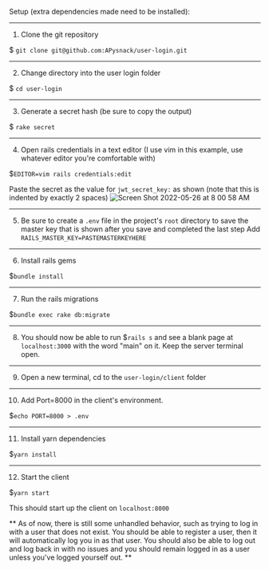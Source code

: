 Setup (extra dependencies made need to be installed):

---------------------------
1. Clone the git repository

$ `git clone git@github.com:APysnack/user-login.git`

---------------------------
2. Change directory into the user login folder

$ `cd user-login`

---------------------------
3. Generate a secret hash (be sure to copy the output)

$ `rake secret`

---------------------------

4. Open rails credentials in a text editor (I use vim in this example, use whatever editor you're comfortable with)

$`EDITOR=vim rails credentials:edit`

Paste the secret as the value for `jwt_secret_key:` as shown (note that this is indented by exactly 2 spaces)
![Screen Shot 2022-05-26 at 8 00 58 AM](https://user-images.githubusercontent.com/60242065/170485214-06045ad6-0ec4-4ab7-aa7d-24ab0174d120.png)

---------------------------
5. Be sure to create a `.env` file in the project's `root` directory to save the master key that is shown after you save and completed the last step
Add `RAILS_MASTER_KEY=PASTEMASTERKEYHERE`

---------------------------
6. Install rails gems

$`bundle install`

---------------------------
7. Run the rails migrations

$`bundle exec rake db:migrate`

---------------------------
8. You should now be able to run $`rails s` and see a blank page at `localhost:3000` with the word "main" on it. Keep the server terminal open. 

---------------------------
9. Open a new terminal, cd to the `user-login/client` folder

---------------------------
10. Add Port=8000 in the client's environment. 

$`echo PORT=8000 > .env`

---------------------------
11. Install yarn dependencies

$`yarn install`

---------------------------
12. Start the client

$`yarn start`

This should start up the client on `localhost:8000`


** As of now, there is still some unhandled behavior, such as trying to log in with a user that does not exist. You should be able to register a user, then it will automatically log you in as that user. You should also be able to log out and log back in with no issues and you should remain logged in as a user unless you've logged yourself out. **
